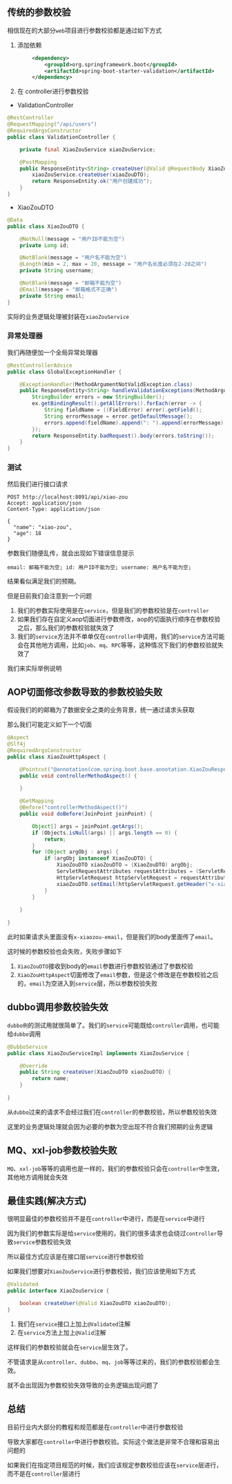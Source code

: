 ## 传统的参数校验


相信现在的大部分`web`项目进行参数校验都是通过如下方式

1. 添加依赖

```xml
		<dependency>
			<groupId>org.springframework.boot</groupId>
			<artifactId>spring-boot-starter-validation</artifactId>
		</dependency>
```

2. 在 controller进行参数校验

- ValidationController

```java
@RestController
@RequestMapping("/api/users")
@RequiredArgsConstructor
public class ValidationController {

    private final XiaoZouService xiaoZouService;

    @PostMapping
    public ResponseEntity<String> createUser(@Valid @RequestBody XiaoZouDTO xiaoZouDTO) {
        xiaoZouService.createUser(xiaoZouDTO);
        return ResponseEntity.ok("用户创建成功");
    }
}
```

- XiaoZouDTO

```java
@Data
public class XiaoZouDTO {

    @NotNull(message = "用户ID不能为空")
    private Long id;

    @NotBlank(message = "用户名不能为空")
    @Length(min = 2, max = 20, message = "用户名长度必须在2-20之间")
    private String username;

    @NotBlank(message = "邮箱不能为空")
    @Email(message = "邮箱格式不正确")
    private String email;
}
```

实际的业务逻辑处理被封装在`xiaoZouService`

### 异常处理器

我们再随便加一个全局异常处理器

```java
@RestControllerAdvice
public class GlobalExceptionHandler {

    @ExceptionHandler(MethodArgumentNotValidException.class)
    public ResponseEntity<String> handleValidationExceptions(MethodArgumentNotValidException ex) {
        StringBuilder errors = new StringBuilder();
        ex.getBindingResult().getAllErrors().forEach(error -> {
            String fieldName = ((FieldError) error).getField();
            String errorMessage = error.getDefaultMessage();
            errors.append(fieldName).append(": ").append(errorMessage).append("; ");
        });
        return ResponseEntity.badRequest().body(errors.toString());
    }
}
```

### 测试

然后我们进行接口请求

```curl
POST http://localhost:8091/api/xiao-zou
Accept: application/json
Content-Type: application/json

{
  "name": "xiao-zou",
  "age": 18
}
```

参数我们随便乱传，就会出现如下错误信息提示

```
email: 邮箱不能为空; id: 用户ID不能为空; username: 用户名不能为空; 
```

结果看似满足我们的预期。

但是目前我们会注意到一个问题

1. 我们的参数实际使用是在`service`，但是我们的参数校验是在`controller`
2. 如果我们存在自定义aop切面进行参数修改，aop的切面执行顺序在参数校验之后，那么我们的参数校验就失效了
3. 我们的`service`方法并不单单仅在`controller`中调用，我们的`service`方法可能会在其他地方调用，比如`job`、`mq`、`RPC`等等，这种情况下我们的参数校验就失效了

我们来实际举例说明


## AOP切面修改参数导致的参数校验失败

假设我们的的邮箱为了数据安全之类的业务背景，统一通过请求头获取

那么我们可能定义如下一个切面

```java
@Aspect
@Slf4j
@RequiredArgsConstructor
public class XiaoZouHttpAspect {

    @Pointcut("@annotation(com.spring.boot.base.annotation.XiaoZouResponse)")
    public void controllerMethodAspect() {

    }
    
    @GetMapping
    @Before("controllerMethodAspect()")
    public void doBefore(JoinPoint joinPoint) {

        Object[] args = joinPoint.getArgs();
        if (Objects.isNull(args) || args.length == 0) {
            return;
        }
        for (Object argObj : args) {
            if (argObj instanceof XiaoZouDTO) {
                XiaoZouDTO xiaoZouDTO = (XiaoZouDTO) argObj;
                ServletRequestAttributes requestAttributes = (ServletRequestAttributes) RequestContextHolder.getRequestAttributes();
                HttpServletRequest httpServletRequest = requestAttributes.getRequest();
                xiaoZouDTO.setEmail(httpServletRequest.getHeader("x-xiaozou-email"));
            }
        }
        
    }
    
}
```

此时如果请求头里面没有`x-xiaozou-email`，但是我们的body里面传了`email`。

这时候的参数校验也会失败，失败步骤如下

1. `XiaoZouDTO`接收到body的`email`参数进行参数校验通过了参数校验
2. `XiaoZouHttpAspect`切面修改了`email`参数，但是这个修改是在参数校验之后的，`email`为空进入到`service`层，所以参数校验失败


## dubbo调用参数校验失效

`dubbo例`的测试用就很简单了。我们的`service`可能既给`controller`调用，也可能给`dubbo`调用

```java
@DubboService
public class XiaoZouServiceImpl implements XiaoZouService {

    @Override
    public String createUser(XiaoZouDTO xiaoZouDTO) {
        return name;
    }
    
}
```

从`dubbo`过来的请求不会经过我们在`controller`的参数校验，所以参数校验失效

这里的业务逻辑处理就会因为必要的参数为空出现不符合我们预期的业务逻辑


## MQ、xxl-job参数校验失败

`MQ`、`xxl-job`等等的调用也是一样的，我们的参数校验只会在`controller`中生效，其他地方调用就会失效


## 最佳实践(解决方式)


很明显最佳的参数校验并不是在`controller`中进行，而是在`service`中进行

因为我们的参数实际是给`service`使用的，我们的很多请求也会绕过`controller`导致`service`参数校验失效


所以最佳方式应该是在接口层`service`进行参数校验

如果我们想要对`XiaoZouService`进行参数校验，我们应该使用如下方式

```java
@Validated
public interface XiaoZouService {

    boolean createUser(@Valid XiaoZouDTO xiaoZouDTO);
}


```

1. 我们在`service`接口上加上`@Validated`注解
2. 在`service`方法上加上`@Valid`注解


这样我们的参数校验就会在`service`层生效了。

不管请求是从`controller`、`dubbo`、`mq`、`job`等等过来的，我们的参数校验都会生效。

就不会出现因为参数校验失效导致的业务逻辑出现问题了


## 总结

目前行业内大部分的教程和规范都是在`controller`中进行参数校验

导致大家都在`controller`中进行参数校验。实际这个做法是非常不合理和容易出问题的

如果我们在指定项目规范的时候，我们应该规定参数校验应该在`service`层进行，而不是在`controller`层进行